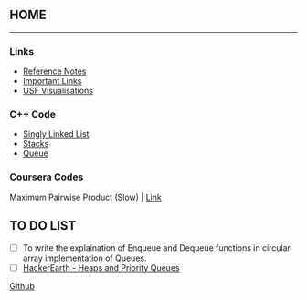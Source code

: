 ## HOME

------------------------------------------------------------------------------------------------------------------------------------------
### Links
* [Reference Notes](refnotes.md)
* [Important Links](implinks.md)
* [USF Visualisations](http://www.cs.usfca.edu/~galles/visualization/Algorithms.html)

### C++ Code
* [Singly Linked List](sll.md)
* [Stacks](stack.md)
* [Queue](queue.md)

### Coursera Codes
Maximum Pairwise Product (Slow) | [Link](MaxPairwideProduct.md)


## TO DO LIST
- [ ] To write the explaination of Enqueue and Dequeue functions in circular array implementation of Queues.
- [ ] [HackerEarth - Heaps and Priority Queues](https://www.hackerearth.com/practice/notes/heaps-and-priority-queues/)

[Github](https://github.com/adist98)
